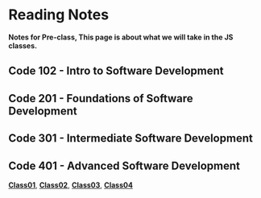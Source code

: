 # Reading Notes

**Notes for Pre-class, This page is about what we will take in the JS classes.**

## Code 102 - Intro to Software Development
## Code 201 - Foundations of Software Development
## Code 301 - Intermediate Software Development
## Code 401 - Advanced Software Development

**[Class01](Class01.md)**,
**[Class02](Class02.md)**,
**[Class03](Class03.md)**,
**[Class04](Class04.md)**
